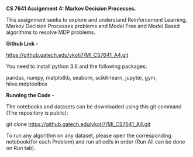 **CS 7641 Assignment 4: Markov Decision Processes.**

This assignment seeks to explore and understand Reinforcement Learning, Markov Decision Processes problems and Model Free and Model Based algorithms to resolve MDP problems.

**Github Link -** 

https://github.gatech.edu/vkoti7/Ml_CS7641_A4.git

You need to install python 3.6 and the following packages:

pandas, numpy, matplotlib, seaborn, scikit-learn, jupyter, gym, hiive.mdptoolbox

**Running the Code -**

The notebooks and datasets can be downloaded using this git command (The repository is public):

git clone https://github.gatech.edu/vkoti7/Ml_CS7641_A4.git

To run any algorithm on any dataset, please open the corresponding notebook(for each Problem) and run all cells in order (Run All can be done on Run tab).   
